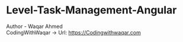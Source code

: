 # Level-Task-Management-Angular

Author - Waqar Ahmed <br>
CodingWithWaqar -> Url: https://Codingwithwaqar.com
